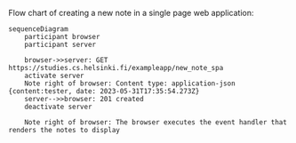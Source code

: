 Flow chart of creating a new note in a single page web application:

```mermaid
sequenceDiagram
    participant browser
    participant server

    browser->>server: GET https://studies.cs.helsinki.fi/exampleapp/new_note_spa
    activate server
    Note right of browser: Content type: application-json {content:tester, date: 2023-05-31T17:35:54.273Z}
    server-->>browser: 201 created
    deactivate server

    Note right of browser: The browser executes the event handler that renders the notes to display
```